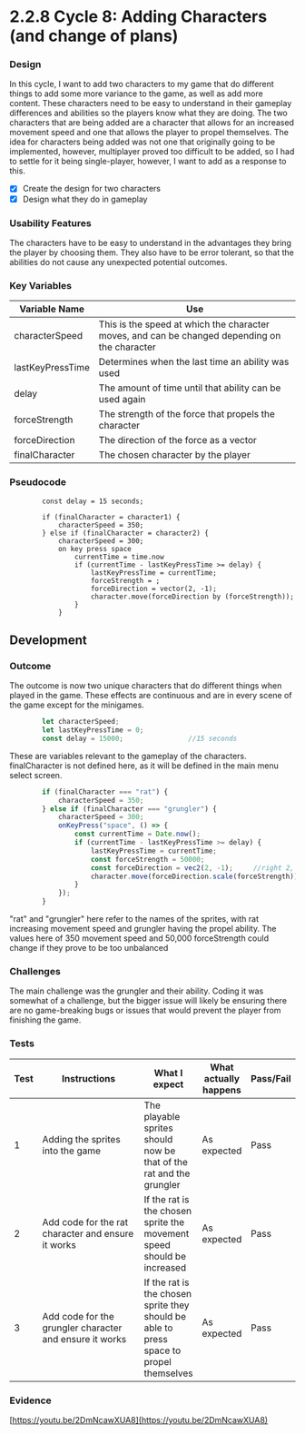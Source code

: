 # 2.2.8 Cycle 8: Adding Characters (and change of plans)

### Design

In this cycle, I want to add two characters to my game that do different things to add some more variance to the game, as well as add more content. These characters need to be easy to understand in their gameplay differences and abilities so the players know what they are doing. The two characters that are being added are a character that allows for an increased movement speed and one that allows the player to propel themselves. The idea for characters being added was not one that originally going to be implemented, however, multiplayer proved too difficult to be added, so I had to settle for it being single-player, however, I want to add as a response to this.

* [x] Create the design for two characters
* [x] Design what they do in gameplay

### Usability Features

The characters have to be easy to understand in the advantages they bring the player by choosing them. They also have to be error tolerant, so that the abilities do not cause any unexpected potential outcomes.

### Key Variables

| Variable Name    | Use                                                                                           |
| ---------------- | --------------------------------------------------------------------------------------------- |
| characterSpeed   | This is the speed at which the character moves, and can be changed depending on the character |
| lastKeyPressTime | Determines when the last time an ability was used                                             |
| delay            | The amount of time until that ability can be used again                                       |
| forceStrength    | The strength of the force that propels the character                                          |
| forceDirection   | The direction of the force as a vector                                                        |
| finalCharacter   | The chosen character by the player                                                            |

### Pseudocode

```
        const delay = 15 seconds;

        if (finalCharacter = character1) {
            characterSpeed = 350;
        } else if (finalCharacter = character2) {
            characterSpeed = 300;
            on key press space
                currentTime = time.now
                if (currentTime - lastKeyPressTime >= delay) {
                    lastKeyPressTime = currentTime;
                    forceStrength = ;
                    forceDirection = vector(2, -1);
                    character.move(forceDirection by (forceStrength));
                }
            }
```

## Development

### Outcome

The outcome is now two unique characters that do different things when played in the game. These effects are continuous and are in every scene of the game except for the minigames.&#x20;

```javascript
        let characterSpeed;
        let lastKeyPressTime = 0;
        const delay = 15000;                //15 seconds
```

These are variables relevant to the gameplay of the characters. finalCharacter is not defined here, as it will be defined in the main menu select screen.

```javascript
        if (finalCharacter === "rat") {
            characterSpeed = 350;
        } else if (finalCharacter === "grungler") {
            characterSpeed = 300;
            onKeyPress("space", () => {
                const currentTime = Date.now();
                if (currentTime - lastKeyPressTime >= delay) {
                    lastKeyPressTime = currentTime;
                    const forceStrength = 50000;
                    const forceDirection = vec2(2, -1);     //right 2, up 1
                    character.move(forceDirection.scale(forceStrength));
                }
            });
        }
```

"rat" and "grungler" here refer to the names of the sprites, with rat increasing movement speed and grungler having the propel ability. The values here of 350 movement speed and 50,000 forceStrength could change if they prove to be too unbalanced

### Challenges

The main challenge was the grungler and their ability. Coding it was somewhat of a challenge, but the bigger issue will likely be ensuring there are no game-breaking bugs or issues that would prevent the player from finishing the game.

### Tests

<table><thead><tr><th>Test</th><th width="182">Instructions</th><th>What I expect</th><th>What actually happens</th><th>Pass/Fail</th></tr></thead><tbody><tr><td>1</td><td>Adding the sprites into the game</td><td>The playable sprites should now be that of the rat and the grungler</td><td>As expected</td><td>Pass</td></tr><tr><td>2</td><td>Add code for the rat character and ensure it works</td><td>If the rat is the chosen sprite the movement speed should be increased</td><td>As expected</td><td>Pass</td></tr><tr><td>3</td><td>Add code for the grungler character and ensure it works</td><td> If the rat is the chosen sprite they should be able to press space to propel themselves</td><td>As expected</td><td>Pass</td></tr></tbody></table>

### Evidence

[https://youtu.be/2DmNcawXUA8](https://youtu.be/2DmNcawXUA8)
